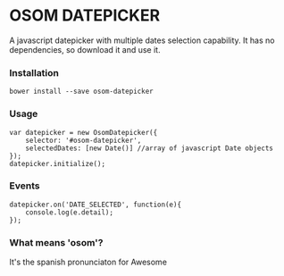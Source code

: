 # OSOM DATEPICKER #
A javascript datepicker with multiple dates selection capability.
It has no dependencies, so download it and use it.
### Installation ###
```
bower install --save osom-datepicker
```
### Usage ###
```
var datepicker = new OsomDatepicker({
	selector: '#osom-datepicker',
	selectedDates: [new Date()] //array of javascript Date objects
});
datepicker.initialize();
```
### Events ###
```
datepicker.on('DATE_SELECTED', function(e){
	console.log(e.detail);
});
```
### What means 'osom'? ###
It's the spanish pronunciaton for Awesome